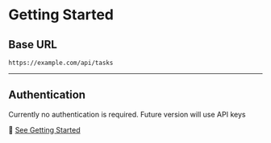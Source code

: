 # Getting Started

## Base URL

`https://example.com/api/tasks`

---

## Authentication

Currently no authentication is required. Future version will use API keys

📄 [See Getting Started](./getting-started.md)
